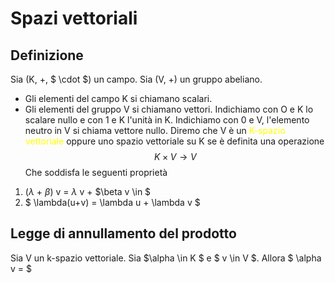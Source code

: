# Spazi vettoriali
## Definizione
Sia (K, +, $ \cdot $) un campo. Sia (V, +) un gruppo abeliano.
- Gli elementi del campo K si chiamano scalari.
- Gli elementi del gruppo V si chiamano vettori.
Indichiamo con O e K lo scalare nullo e con 1 e K l'unità in K. Indichiamo con 0 e V, l'elemento neutro in V si chiama vettore nullo. Diremo che V è un <span style="color:yellow">K-spazio vettoriale</span> oppure uno spazio vettoriale su K se è definita una operazione
$$ K \times V \rightarrow V $$
Che soddisfa le seguenti proprietà
1. ($\lambda$ + $\beta$) v = $\lambda$ v + $\beta v \in $
1. $ \lambda(u+v) = \lambda u + \lambda v $ 

## Legge di annullamento del prodotto
Sia V un k-spazio vettoriale. Sia $\alpha \in K $ e $ v \in V $. Allora $ \alpha v =  $ 